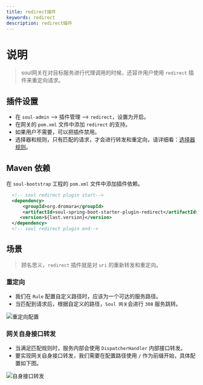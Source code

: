 ```yaml
---
title: redirect插件
keywords: redirect
description: redirect插件
---
```


# 说明

> soul网关在对目标服务进行代理调用的时候，还容许用户使用 `redirect` 插件来重定向请求。

## 插件设置

* 在 `soul-admin` --> 插件管理 --> `redirect`，设置为开启。
* 在网关的 `pom.xml` 文件中添加 `redirect` 的支持。
* 如果用户不需要，可以把插件禁用。
* 选择器和规则，只有匹配的请求，才会进行转发和重定向，请详细看：[选择器规则](../selector-and-rule)。

## Maven 依赖

在 `soul-bootstrap` 工程的 `pom.xml` 文件中添加插件依赖。

```xml
  <!-- soul redirect plugin start-->
  <dependency>
      <groupId>org.dromara</groupId>
      <artifactId>soul-spring-boot-starter-plugin-redirect</artifactId>
     <version>${last.version}</version>
  </dependency>
  <!-- soul redirect plugin end-->
```

## 场景

> 顾名思义，`redirect` 插件就是对 `uri` 的重新转发和重定向。

### 重定向

* 我们在 `Rule` 配置自定义路径时，应该为一个可达的服务路径。
* 当匹配到请求后，根据自定义的路径，`Soul 网关`会进行 `308` 服务跳转。

![重定向配置](/img/soul/plugin/redirect/redirect-01.png)

### 网关自身接口转发

* 当满足匹配规则时，服务内部会使用 `DispatcherHandler` 内部接口转发。
* 要实现网关自身接口转发，我们需要在配置路径使用 `/` 作为前缀开始，具体配置如下图。

![自身接口转发](/img/soul/plugin/redirect/redirect-02.png)